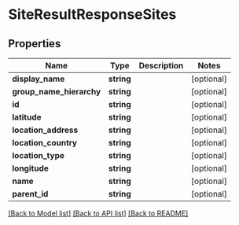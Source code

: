 # SiteResultResponseSites

## Properties
Name | Type | Description | Notes
------------ | ------------- | ------------- | -------------
**display_name** | **string** |  | [optional] 
**group_name_hierarchy** | **string** |  | [optional] 
**id** | **string** |  | [optional] 
**latitude** | **string** |  | [optional] 
**location_address** | **string** |  | [optional] 
**location_country** | **string** |  | [optional] 
**location_type** | **string** |  | [optional] 
**longitude** | **string** |  | [optional] 
**name** | **string** |  | [optional] 
**parent_id** | **string** |  | [optional] 

[[Back to Model list]](../README.md#documentation-for-models) [[Back to API list]](../README.md#documentation-for-api-endpoints) [[Back to README]](../README.md)



